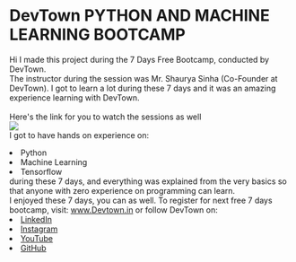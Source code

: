 # DevTown PYTHON AND MACHINE LEARNING BOOTCAMP
Hi I made this project during the 7 Days Free Bootcamp, conducted by DevTown.<br>
The instructor during the session was Mr. Shaurya Sinha (Co-Founder at DevTown).
I got to learn a lot during these 7 days and it was an amazing experience learning with DevTown.<br>
<br>Here's the link for you to watch the sessions as well<br>
<a href="https://www.youtube.com/playlist?list=PL7zl8TDRnbulNEA-59W7wWgCWE8LEOD6h">
<img src="https://github.com/ShapeAI/PYTHON-AND-DATA-ANALYTICS/blob/main/machine%20learning.png"> </a>
<br>I got to have hands on experience on:
<li>Python
<li>Machine Learning
<li>Tensorflow
<br>during these 7 days, and everything was explained from the very basics so that anyone with zero experience on programming can learn.<br>
I enjoyed these 7 days, you can as well. To register for next free 7 days bootcamp, visit:
<a href="https://www.Devtown.in"> www.Devtown.in</a>
or follow DevTown on:
<li><a href="https://www.linkedin.com/company/devtown-in/">LinkedIn</a>
<li><a href="https://www.instagram.com/devtown.in/">Instagram</a>
<li><a href="https://www.youtube.com/c/DevTownIndia">YouTube</a>
<li><a href="https://github.com/shapeai">GitHub</a>
